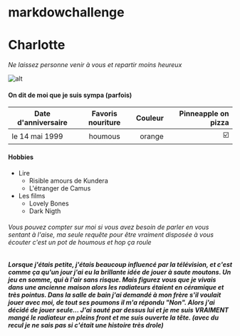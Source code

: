 # markdowchallenge
# Charlotte #
_Ne laissez personne venir à vous et repartir moins heureux_

![alt](file:///Users/charlotte/Desktop/photo2019/12418028_919268654836708_6442858584628187360_n.jpg )

#### On dit de moi que je suis sympa (parfois) ####
| Date d'anniversaire  | Favoris nouriture  | Couleur  |Pinneapple on pizza |
| ---------------------|:------------------:| --------:|--------------------:|
| le 14 mai 1999       | houmous            | orange   | ☑️                   |

#### Hobbies ####
* Lire
  *  Risible amours de Kundera
  *  L'étranger de Camus
* Les films
  *  Lovely Bones
  *  Dark Nigth
###### Vous pouvez compter sur moi si vous avez besoin de parler en vous sentant à l'aise, ma seule requête pour être vraiment disposée à vous écouter c'est un pot de houmous et hop ça roule ######
##### Lorsque j'étais petite, j'étais beaucoup influencé par la télévision, et c'est comme ça qu'un jour j'ai eu la brillante idée de jouer à saute moutons. Un jeu en somme, qui à l'air sans risque. Mais figurez vous que je vivais dans une ancienne maison alors les radiateurs étaient en céramique et très pointus. Dans la salle de bain j'ai demandé à mon frère s'il voulait jouer avec moi, de tout ses poumons il m'a répondu "Non". Alors j'ai décidé de jouer seule... J'ai sauté par dessus lui et je me suis VRAIMENT mangé le radiateur en pleins front et me suis ouverte la tête. (avec du recul je ne sais pas si c'était une histoire très drole) #####






